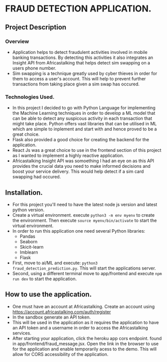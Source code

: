 # FRAUD DETECTION APPLICATION.
## Project Description

### Overview
- Application helps to detect fraudulent activities involved in mobile banking transactions. By detecting this activities it also integrates an Insight API from Africastalking that helps detect sim swapping on a users phone number.  
- Sim swapping is a technique greatly used by cyber thieves in order for them to access a user's account. This will help to prevent further transactions from taking place given a sim swap has occured.

### Technologies Used.
- In this project I decided to go with Python Language for implementing the Machine Learning techniques in order to develop a ML model that can be able to detect any suspicous activity in each transaction that might take place. Python offers vast libraries that can be utilised in ML which are simple to inplement and start with and hence proved to be a great choice. 
- Flask also provided a good choice for creating the backend for the application.
- React Js was a great choice to use in the frontend section of this project as I wanted to implement a highly reactive application.
- Africastalking Insight API was somoething I had an eye on as this API provides the crucial data you need to make informed decisions and boost your service delivery. This would help detect if a sim card swapping had occured.

## Installation.
- For this project you'll need to have the latest node js version and latest python version.
- Create a virtual environment. execute `python3 -m env myenv` to create the environment. Then execute `source myenv/bin/activate` to start the virtual environment.
- In order to run this application one need several Python libraries:
    * Pandas
    * Seaborn
    * Skicit-learn
    * Imblearn
    * Flask
- First, move to ai/ML and execute: `python3 fraud_detection_prediction.py`. This will start the applications server.
- Second, using a different terminal move to app/frontend and execute `npm run dev` to start the application.


## How to use the application.
- One must have an account at Africastalking. Create an account using https://account.africastalking.com/auth/register
- In the sandbox generate an API token.
- This will be used in the application as it requires the application to have an API token and a username in order to access the Africastalking services.
- After starting your application, click the heroku app cors endpoint. found in app/frontend/fraud_message.jsx. Open the link in the browser to use for the application and enable temporarily acess to the demo. This will allow for CORS accessibility of the application.
